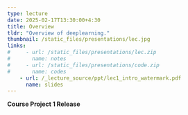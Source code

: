```yaml
---
type: lecture
date: 2025-02-17T13:30:00+4:30
title: Overview
tldr: "Overview of deeplearning."
thumbnail: /static_files/presentations/lec.jpg
links: 
#     - url: /static_files/presentations/lec.zip
#       name: notes
#     - url: /static_files/presentations/code.zip
#       name: codes
    - url: /_lecture_source/ppt/lec1_intro_watermark.pdf
      name: slides
---
```

**Course Project 1 Release**

